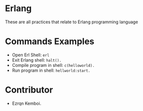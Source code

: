 # Erlang

These are all practices that relate to Erlang programming language

# Commands Examples

- Open Erl Shell: `erl`
- Exit Erlang shell: `halt().`
- Compile program in shell: `c(helloworld).`
- Run program in shell: `hellworld:start.`

# Contributor

- Ezrqn Kemboi.
